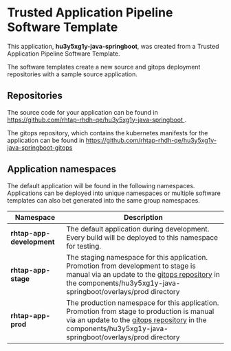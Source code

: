 # Trusted Application Pipeline Software Template

This application, **hu3y5xg1y-java-springboot**, was created from a Trusted Application Pipeline Software Template.

The software templates create a new source and gitops deployment repositories with a sample source application. 

## Repositories

The source code for your application can be found in [https://github.com/rhtap-rhdh-qe/hu3y5xg1y-java-springboot ](https://github.com/rhtap-rhdh-qe/hu3y5xg1y-java-springboot ).
 
The gitops repository, which contains the kubernetes manifests for the application can be found in 
[https://github.com/rhtap-rhdh-qe/hu3y5xg1y-java-springboot-gitops ](https://github.com/rhtap-rhdh-qe/hu3y5xg1y-java-springboot-gitops ) 

## Application namespaces 

The default application will be found in the following namespaces. Applications can be deployed into unique namespaces or multiple software templates can also bet generated into the same group namespaces.  

|  Namespace   |  Description   |  
| -------- | -------- |   
| **rhtap-app-development** | The default application during development. Every build will be deployed to this namespace for testing. | 
| **rhtap-app-stage** | The staging namespace for this application. Promotion from development to stage is manual via an update to the [gitops repository](https://github.com/rhtap-rhdh-qe/hu3y5xg1y-java-springboot-gitops ) in the components/hu3y5xg1y-java-springboot/overlays/prod directory |  
| **rhtap-app-prod** | The production namespace for this application. Promotion from stage to production is manual via an update to the [gitops repository](https://github.com/rhtap-rhdh-qe/hu3y5xg1y-java-springboot-gitops ) in the components/hu3y5xg1y-java-springboot/overlays/prod directory | 